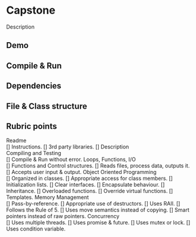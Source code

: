 # Capstone
Description
## Demo

## Compile & Run

## Dependencies

## File & Class structure

## Rubric points
Readme  
[] Instructions. 
[] 3rd party libraries. 
[] Description  
Compiling and Testing  
[] Compile & Run without error. 
Loops, Functions, I/O  
[] Functions and Control structures. 
[] Reads files, process data, outputs it. 
[] Accepts user input & output. 
Object Oriented Programming  
[] Organized in classes. 
[] Appropriate access for class members. 
[] Initialization lists. 
[] Clear interfaces. 
[] Encapsulate behaviour. 
[] Inheritance. 
[] Overloaded functions. 
[] Override virtual functions. 
[] Templates. 
Memory Management  
[] Pass-by-reference. 
[] Appropriate use of destructors. 
[] Uses RAII. 
[] Follows the Rule of 5. 
[] Uses move semantics instead of copying. 
[] Smart pointers instead of raw pointers. 
Concurrency  
[] Uses multiple threads. 
[] Uses promise & future. 
[] Uses mutex or lock. 
[] Uses condition variable. 
